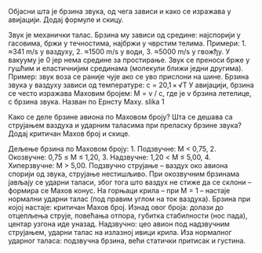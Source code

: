 Објасни шта је брзина звука, од чега зависи и како се изражава у авијацији. Додај формуле и скицу.

Звук је механички талас. Брзина му зависи од средине: најспорији у гасовима, бржи у течностима, најбржи у чврстим телима. Примери: 1. ≈341 m/s у ваздуху, 2. ≈1500 m/s у води, 3. ≈5000 m/s у гвожђу. У вакууму је 0 јер нема средине за простирање. Звук се преноси брже у гушћим и еластичнијим срединама (молекули ближи једни другима). Пример: звук воза се раније чује ако се уво прислони на шине. Брзина звука у ваздуху зависи од температуре:
c = 20,1 × √T
У авијацији, брзина се често изражава Маховим бројем:
M = v / c, где је v брзина летелице, c брзина звука.
Назван по Ернсту Маху.
slika 1

Како се деле брзине авиона по Маховом броју? Шта се дешава са струјањем ваздуха и ударним таласима при преласку брзине звука? Додај критичан Махов број и скице.

Дељење брзина по Маховом броју: 1. Подзвучне: M < 0,75, 2. Окозвучне: 0,75 ≤ M ≤ 1,20, 3. Надзвучне: 1,20 < M ≤ 5,00, 4. Хиперзвучне: M > 5,00.
Подзвучно струјање – ваздух око авиона спорији од звука, струјање нестишљиво. При окозвучним брзинама јављају се ударни таласи, због тога што ваздух не стиже да се склони – формира се Махов конус.
На горњаци крила – при M = 1 – настаје нормални ударни талас (под правим углом на ток ваздуха). Брзина при којој настаје: критичан Махов број.
Изнад овог броја: долази до отцепљења струје, повећања отпора, губитка стабилности (нос пада), центар узгона иде уназад.
Надзвучно: цео авион под надзвучним струјањем, ударни талас на излазној ивици крила. Иза нормалног ударног таласа: подзвучна брзина, већи статички притисак и густина.

